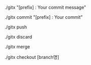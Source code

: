 <!-- 전체 워크플로우 (add + commit + push) -->
./gitx "[prefix] : Your commit message"

<!-- 변경사항 추가 및 커밋만 수행 -->
./gitx commit "[prefix] : Your commit"

<!-- 푸시만 수행 -->
./gitx push

<!-- 로컬 변경사항 버리기 (reset --hard, clean -fd) -->
./gitx discard

<!-- 현재 브랜치를 main 브랜치로 병합-->
./gitx merge

<!-- 새 브랜치 생성 및 체크아웃 -->
./gitx checkout [branch명]                